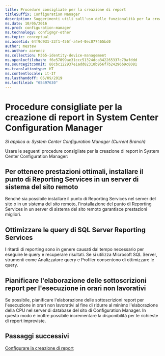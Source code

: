 ```yaml
---
title: Procedure consigliate per la creazione di report
titleSuffix: Configuration Manager
description: Suggerimenti utili sull'uso delle funzionalità per la creazione di report di System Center Configuration Manager.
ms.date: 10/06/2016
ms.prod: configuration-manager
ms.technology: configmgr-other
ms.topic: conceptual
ms.assetid: 64f9d931-33f1-456f-a4e4-0ec077465bd0
author: mestew
ms.author: aaroncz
ms.collection: M365-identity-device-management
ms.openlocfilehash: f6e57099ae31ccc51324dca342265337c79afddd
ms.sourcegitcommit: 80cbc122937e1add82310b956f7b24296b9c8081
ms.translationtype: HT
ms.contentlocale: it-IT
ms.lasthandoff: 05/09/2019
ms.locfileid: "65497630"
---
```

# <a name="best-practices-for-reporting-in-system-center-configuration-manager"></a>Procedure consigliate per la creazione di report in System Center Configuration Manager

*Si applica a: System Center Configuration Manager (Current Branch)*

Usare le seguenti procedure consigliate per la creazione di report in System Center Configuration Manager:  

## <a name="for-best-performance-install-the-reporting-services-point-on-a-remote-site-system-server"></a>Per ottenere prestazioni ottimali, installare il punto di Reporting Services in un server di sistema del sito remoto  
 Benché sia possibile installare il punto di Reporting Services nel server del sito o in un sistema del sito remoto, l'installazione del punto di Reporting Services in un server di sistema del sito remoto garantisce prestazioni migliori.  

## <a name="optimize-sql-server-reporting-services-queries"></a>Ottimizzare le query di SQL Server Reporting Services  
 I ritardi di reporting sono in genere causati dal tempo necessario per eseguire le query e recuperare risultati. Se si utilizza Microsoft SQL Server, strumenti come Analizzatore query e Profiler consentono di ottimizzare le query.  

## <a name="schedule-report-subscription-processing-to-run-outside-standard-office-hours"></a>Pianificare l'elaborazione delle sottoscrizioni report per l'esecuzione in orari non lavorativi  
 Se possibile, pianificare l'elaborazione delle sottoscrizioni report per l'esecuzione in orari non lavorativi al fine di ridurre al minimo l'elaborazione della CPU nel server di database del sito di Configuration Manager. In questo modo è inoltre possibile incrementare la disponibilità per le richieste di report impreviste.  

## <a name="next-steps"></a>Passaggi successivi
[Configurare la creazione di report](configuring-reporting.md)
